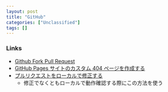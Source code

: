 ```yaml
---
layout: post
title: "GitHub"
categories: ["Unclassified"]
tags: []
---
```


### Links

- [Github Fork Pull Request](http://kik.xii.jp/archives/179)
- [GitHub Pages サイトのカスタム 404 ページを作成する](https://docs.github.com/ja/pages/getting-started-with-github-pages/creating-a-custom-404-page-for-your-github-pages-site)
- [プルリクエストをローカルで修正する](https://docs.github.com/ja/pull-requests/collaborating-with-pull-requests/reviewing-changes-in-pull-requests/checking-out-pull-requests-locally#modifying-an-inactive-pull-request-locally)
  - 修正でなくともローカルで動作確認する際にこの方法を使う
